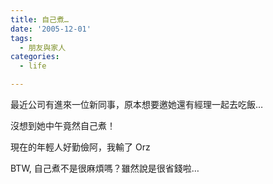 ```yaml
---
title: 自己煮…
date: '2005-12-01'
tags:
  - 朋友與家人
categories:
  - life

---
```

最近公司有進來一位新同事，原本想要邀她還有經理一起去吃飯…  
  
沒想到她中午竟然自己煮！  
  
現在的年輕人好勤儉阿，我輸了 Orz  
  
BTW, 自己煮不是很麻煩嗎？雖然說是很省錢啦…